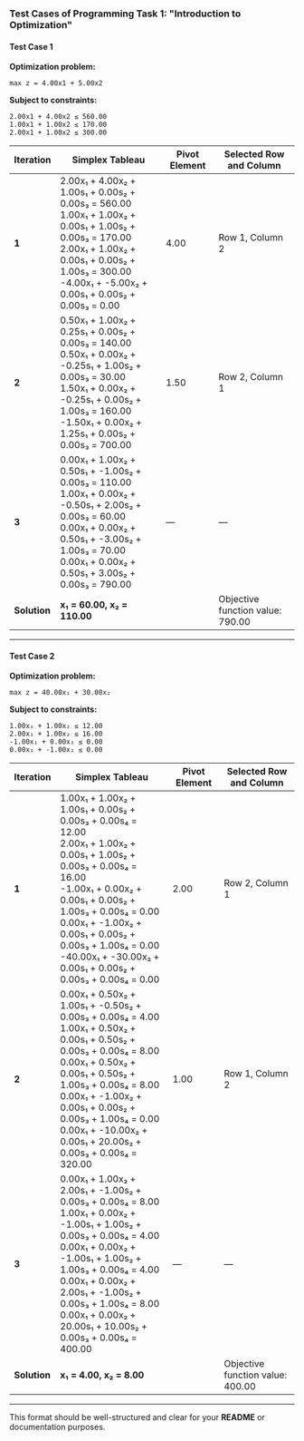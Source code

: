 ### Test Cases of Programming Task 1: "Introduction to Optimization"

#### **Test Case 1**

**Optimization problem:**

```
max z = 4.00x1 + 5.00x2
```

**Subject to constraints:**

```
2.00x1 + 4.00x2 ≤ 560.00  
1.00x1 + 1.00x2 ≤ 170.00  
2.00x1 + 1.00x2 ≤ 300.00
```

| **Iteration** | **Simplex Tableau**                                                                                                                                                                                                                                                                                                                                 | **Pivot Element** | **Selected Row and Column**          |
|---------------|------------------------------------------------------------------------------------------------------------------------------------------------------------------------------------------------------------------------------------------------------------------------------------------------------------------------------------------------------|------------------|--------------------------------------|
| **1**         | 2.00x₁ + 4.00x₂ + 1.00s₁ + 0.00s₂ + 0.00s₃ = 560.00 <br> 1.00x₁ + 1.00x₂ + 0.00s₁ + 1.00s₂ + 0.00s₃ = 170.00 <br> 2.00x₁ + 1.00x₂ + 0.00s₁ + 0.00s₂ + 1.00s₃ = 300.00 <br> -4.00x₁ + -5.00x₂ + 0.00s₁ + 0.00s₂ + 0.00s₃ = 0.00                                                                                                    | 4.00             | Row 1, Column 2                     |
| **2**         | 0.50x₁ + 1.00x₂ + 0.25s₁ + 0.00s₂ + 0.00s₃ = 140.00 <br> 0.50x₁ + 0.00x₂ + -0.25s₁ + 1.00s₂ + 0.00s₃ = 30.00 <br> 1.50x₁ + 0.00x₂ + -0.25s₁ + 0.00s₂ + 1.00s₃ = 160.00 <br> -1.50x₁ + 0.00x₂ + 1.25s₁ + 0.00s₂ + 0.00s₃ = 700.00                                                                                          | 1.50             | Row 2, Column 1                     |
| **3**         | 0.00x₁ + 1.00x₂ + 0.50s₁ + -1.00s₂ + 0.00s₃ = 110.00 <br> 1.00x₁ + 0.00x₂ + -0.50s₁ + 2.00s₂ + 0.00s₃ = 60.00 <br> 0.00x₁ + 0.00x₂ + 0.50s₁ + -3.00s₂ + 1.00s₃ = 70.00 <br> 0.00x₁ + 0.00x₂ + 0.50s₁ + 3.00s₂ + 0.00s₃ = 790.00                                                                                         | —                | —                                    |
| **Solution**  | **x₁ = 60.00, x₂ = 110.00**                                                                                                                                                                                                                                                                                                                         |                  | Objective function value: 790.00     |

---

#### **Test Case 2**

**Optimization problem:**

```
max z = 40.00x₁ + 30.00x₂
```

**Subject to constraints:**

```
1.00x₁ + 1.00x₂ ≤ 12.00  
2.00x₁ + 1.00x₂ ≤ 16.00  
-1.00x₁ + 0.00x₂ ≤ 0.00  
0.00x₁ + -1.00x₂ ≤ 0.00
```

| **Iteration** | **Simplex Tableau**                                                                                                                                                                                                                                                                                                                                 | **Pivot Element** | **Selected Row and Column**          |
|---------------|------------------------------------------------------------------------------------------------------------------------------------------------------------------------------------------------------------------------------------------------------------------------------------------------------------------------------------------------------|------------------|--------------------------------------|
| **1**         | 1.00x₁ + 1.00x₂ + 1.00s₁ + 0.00s₂ + 0.00s₃ + 0.00s₄ = 12.00 <br> 2.00x₁ + 1.00x₂ + 0.00s₁ + 1.00s₂ + 0.00s₃ + 0.00s₄ = 16.00 <br> -1.00x₁ + 0.00x₂ + 0.00s₁ + 0.00s₂ + 1.00s₃ + 0.00s₄ = 0.00 <br> 0.00x₁ + -1.00x₂ + 0.00s₁ + 0.00s₂ + 0.00s₃ + 1.00s₄ = 0.00 <br> -40.00x₁ + -30.00x₂ + 0.00s₁ + 0.00s₂ + 0.00s₃ + 0.00s₄ = 0.00 | 2.00             | Row 2, Column 1                     |
| **2**         | 0.00x₁ + 0.50x₂ + 1.00s₁ + -0.50s₂ + 0.00s₃ + 0.00s₄ = 4.00 <br> 1.00x₁ + 0.50x₂ + 0.00s₁ + 0.50s₂ + 0.00s₃ + 0.00s₄ = 8.00 <br> 0.00x₁ + 0.50x₂ + 0.00s₁ + 0.50s₂ + 1.00s₃ + 0.00s₄ = 8.00 <br> 0.00x₁ + -1.00x₂ + 0.00s₁ + 0.00s₂ + 0.00s₃ + 1.00s₄ = 0.00 <br> 0.00x₁ + -10.00x₂ + 0.00s₁ + 20.00s₂ + 0.00s₃ + 0.00s₄ = 320.00   | 1.00             | Row 1, Column 2                     |
| **3**         | 0.00x₁ + 1.00x₂ + 2.00s₁ + -1.00s₂ + 0.00s₃ + 0.00s₄ = 8.00 <br> 1.00x₁ + 0.00x₂ + -1.00s₁ + 1.00s₂ + 0.00s₃ + 0.00s₄ = 4.00 <br> 0.00x₁ + 0.00x₂ + -1.00s₁ + 1.00s₂ + 1.00s₃ + 0.00s₄ = 4.00 <br> 0.00x₁ + 0.00x₂ + 2.00s₁ + -1.00s₂ + 0.00s₃ + 1.00s₄ = 8.00 <br> 0.00x₁ + 0.00x₂ + 20.00s₁ + 10.00s₂ + 0.00s₃ + 0.00s₄ = 400.00    | —                | —                                    |
| **Solution**  | **x₁ = 4.00, x₂ = 8.00**                                                                                                                                                                                                                                                                                                                            |                  | Objective function value: 400.00     |

---

This format should be well-structured and clear for your **README** or documentation purposes.
